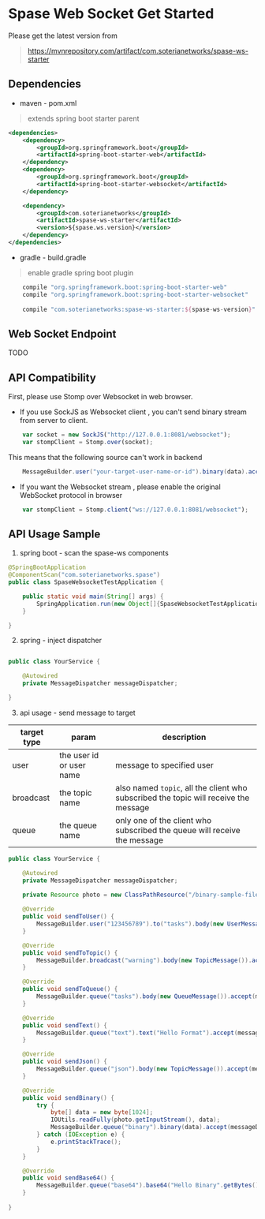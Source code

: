 # Spase Web Socket Get Started

Please get the latest version from 

> https://mvnrepository.com/artifact/com.soterianetworks/spase-ws-starter

## Dependencies


* maven - pom.xml

> extends spring boot starter parent 

```xml
<dependencies>
	<dependency>
		<groupId>org.springframework.boot</groupId>
		<artifactId>spring-boot-starter-web</artifactId>
	</dependency>
	<dependency>
		<groupId>org.springframework.boot</groupId>
		<artifactId>spring-boot-starter-websocket</artifactId>
	</dependency>

	<dependency>
		<groupId>com.soterianetworks</groupId>
		<artifactId>spase-ws-starter</artifactId>
		<version>${spase.ws.version}</version>
	</dependency>
</dependencies>	
```

* gradle - build.gradle

> enable gradle spring boot plugin

```gradle
	compile "org.springframework.boot:spring-boot-starter-web"
	compile "org.springframework.boot:spring-boot-starter-websocket"
	
	compile "com.soterianetworks:spase-ws-starter:${spase-ws-version}"
```

## Web Socket Endpoint 

TODO

## API Compatibility

First, please use Stomp over Websocket in web browser.

* If you use SockJS as Websocket client , you can't send binary stream from server to client.

```javascript
    var socket = new SockJS("http://127.0.0.1:8081/websocket");
    var stompClient = Stomp.over(socket);
```

This means that the following source can't work in backend

```java
    MessageBuilder.user("your-target-user-name-or-id").binary(data).accept(messageDispatcher);
```
 
* If you want the Websocket stream , please enable the original WebSocket protocol in browser  

```javascript
    var stompClient = Stomp.client("ws://127.0.0.1:8081/websocket");
```

## API Usage Sample

1. spring boot - scan the spase-ws components

```java
@SpringBootApplication
@ComponentScan("com.soterianetworks.spase")
public class SpaseWebsocketTestApplication {

    public static void main(String[] args) {
        SpringApplication.run(new Object[]{SpaseWebsocketTestApplication.class}, args);
    }

}
```

2. spring - inject dispatcher

```java

public class YourService {

    @Autowired
    private MessageDispatcher messageDispatcher;

}

```

3. api usage - send message to target

target type | param | description 
---|---|---
user | the user id or user name| message to specified user
broadcast | the topic name | also named `topic`, all the client who subscribed the topic will receive the message
queue | the queue name | only one of the client who subscribed the queue will receive the message


```java
public class YourService {

    @Autowired
    private MessageDispatcher messageDispatcher;
    
    private Resource photo = new ClassPathResource("/binary-sample-file.png");

    @Override
    public void sendToUser() {
        MessageBuilder.user("123456789").to("tasks").body(new UserMessage()).accept(messageDispatcher);
    }

    @Override
    public void sendToTopic() {
        MessageBuilder.broadcast("warning").body(new TopicMessage()).accept(messageDispatcher);
    }

    @Override
    public void sendToQueue() {
        MessageBuilder.queue("tasks").body(new QueueMessage()).accept(messageDispatcher);
    }

    @Override
    public void sendText() {
        MessageBuilder.queue("text").text("Hello Format").accept(messageDispatcher);
    }

    @Override
    public void sendJson() {
        MessageBuilder.queue("json").body(new TopicMessage()).accept(messageDispatcher);
    }

    @Override
    public void sendBinary() {
        try {
            byte[] data = new byte[1024];
            IOUtils.readFully(photo.getInputStream(), data);
            MessageBuilder.queue("binary").binary(data).accept(messageDispatcher);
        } catch (IOException e) {
            e.printStackTrace();
        }
    }

    @Override
    public void sendBase64() {
        MessageBuilder.queue("base64").base64("Hello Binary".getBytes()).accept(messageDispatcher);
    }
    
}
        
```

